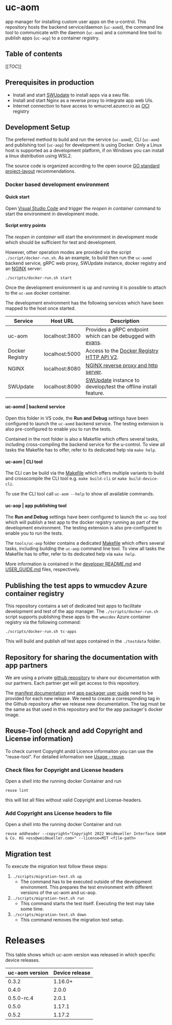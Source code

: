 <!--
Copyright 2022 - 2023 Weidmueller Interface GmbH & Co. KG <oss@weidmueller.com>

SPDX-License-Identifier: MIT
-->

# uc-aom

app manager for installing custom user apps on the u-control.
This repository hosts the backend service/daemon (`uc-aomd`), the command line tool to communicate with the daemon (`uc-aom`) and a command line tool to publish apps (`uc-aop`) to a container registry.

## Table of contents

[[_TOC_]]

## Prerequisites in production
- Install and start [SWUpdate](https://sbabic.github.io/swupdate/swupdate.html) to install apps via a swu file.
- Install and start Nginx as a reverse proxy to integrate app web UIs.
- Internet connection to have access to wmucrel.azurecr.io as [OCI](https://github.com/opencontainers/image-spec/blob/main/spec.md) registry

## Development Setup

The preferred method to build and run the service (`uc-aomd`), CLI (`uc-aom`) and publishing tool (`uc-aop`) for development is using Docker.
Only a Linux host is supported as a development platform, if on Windows you can install a linux distribution using WSL2.

The source code is organized according to the open source [GO standard project-layout](https://github.com/golang-standards/project-layout) recommendations.

### Docker based development environment

#### Quick start

Open [Visual Studio Code](https://code.visualstudio.com/) and trigger the _reopen in container_ command to start the environment in development mode.

#### Script entry points

The _reopen in container_ will start the environment in development mode which should be sufficient for test and development.

However, other operation modes are provided via the script `./script/docker-run.sh`.
As an example, to build then run the `uc-aomd` backend service, gRPC web proxy, SWUpdate instance, docker registry and an [NGINX](http://nginx.org/) server:

```shell
./scripts/docker-run.sh start
```

Once the development environment is up and running it is possible to attach to the `uc-aom` docker container.

The development environment has the following services which have been mapped to the host once started.

| Service         | Host URL       | Description                                                                                          |
| --------------- | -------------- | ---------------------------------------------------------------------------------------------------- |
| uc-aom          | localhost:3800 | Provides a gRPC endpoint which can be debugged with [evans](https://github.com/ktr0731/evans).       |
| Docker Registry | localhost:5000 | Access to the [Docker Registry HTTP API V2](https://docs.docker.com/registry/spec/api/).             |
| NGINX           | localhost:8080 | [NGINX reverse proxy and http server](http://nginx.org/).                                            |
| SWUpdate        | localhost:8090 | [SWUpdate](https://sbabic.github.io/swupdate/) instance to develop/test the offline install feature. |

#### uc-aomd | backend service

Open this folder in VS code, the **Run and Debug** settings have been configured to launch the `uc-aomd` backend service.
The testing extension is also pre-configured to enable you to run the tests.

Contained in the root folder is also a Makefile which offers several tasks, including cross-compiling the backend service for the u-control.
To view all tasks the Makefile has to offer, refer to its dedicated help via `make help`.

#### uc-aom | CLI tool

The CLI can be build via the [Makefile](./Makefile) which offers multiple variants to build and crosscompile the CLI tool e.g. `make build-cli` or `make build-device-cli`.

To use the CLI tool call `uc-aom --help` to show all available commands.

#### uc-aop | app publishing tool

The **Run and Debug** settings have been configured to launch the `uc-aop` tool which will publish a test app to the docker registry running as part of the development environment.
The testing extension is also pre-configured to enable you to run the tests.

The `tools/uc-aop` folder contains a dedicated [Makefile](./tools/uc-aop/Makefile) which offers several tasks, including building the `uc-aop` command line tool.
To view all tasks the Makefile has to offer, refer to its dedicated help via `make help`.

More information is contained in the [developer README.md](./tools/uc-aop/README.md) and [USER_GUIDE.md](./tools/uc-aop/USER_GUIDE.md) files, respectively.

## Publishing the test apps to wmucdev Azure container registry

This repository contains a set of dedicated test apps to facilitate development and test of the app manager.
The `./scripts/docker-run.sh` script supports publishing these apps to the `wmucdev` Azure container registry via the following command:

```shell
./scripts/docker-run.sh tc-apps
```

This will build and publish _all_ test apps contained in the `./testdata` folder.

## Repository for sharing the documentation with app partners

We are using a private [github repository](https://github.com/weidmueller/uc-addon/settings) to share our documentation with our partners.
Each partner get will get access to this repository.

The [manifest documentation](./api/uc-manifest.schema-doc.md) and [app packager user guide](./tools/uc-aop/USER_GUIDE.md) need to be provided for each new release.
We need to create a corresponding tag in the Github repository after we release new documentation.
The tag must be the same as that used in this repository and for the app packager's docker image.

## Reuse-Tool (check and add Copyright and License information)

To check current Copyright andd Licence informaiton you can use the "reuse-tool". For detailed information see [Usage - reuse](https://reuse.readthedocs.io/en/stable/index.html).

### Check files for Copyright and License headers

Open a shell into the running docker Container and run

```shell
reuse lint
```

this will list all files without valid Copyright and License-headers.

### Add Copyright ans License headers to file

Open a shell into the running docker Container and run

```shell
reuse addheader --copyright="Copyright 2022 Weidmueller Interface GmbH & Co. KG <oss@weidmueller.com>" --license=MIT <file-path>
```

## Migration test
To execute the migration test follow these steps:
1.  `./scripts/migration-test.sh up`
    - The command has to be executed outside of the development environment. This prepares the test environment with different versions of the uc-aom and uc-aop.
2.  `./scripts/migration-test.sh run`
    - This command starts the test itself. Executing the test may take some time.
3.  `./scripts/migration-test.sh down`
    - This command removes the migration test setup.

# Releases

This table shows which uc-aom version was released in which specific device releases.

uc-aom version | Device release |
| :--- | :----   |
| 0.3.2  | 1.16.0+ |
| 0.4.0  | 2.0.0  |
| 0.5.0-rc.4  | 2.0.1  |
| 0.5.0  | 1.17.1  |
| 0.5.2  | 1.17.2  |
